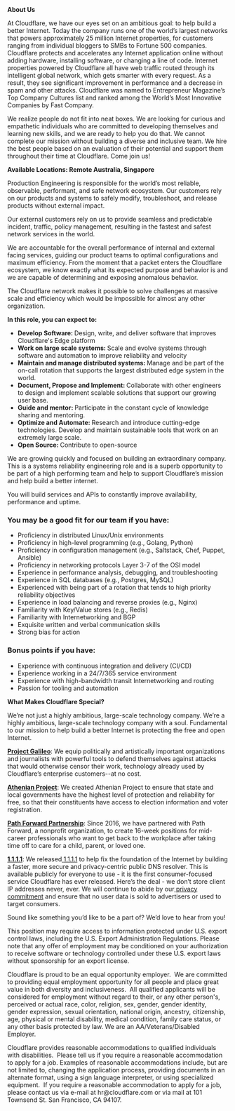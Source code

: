 <div class="content-intro">
	<div><strong>About Us</strong></div>
	<div>
		<p><span style="font-weight: 400;">At Cloudflare, we have our eyes set on an ambitious goal: to help build a better Internet. Today the company runs one of the world’s largest networks that powers approximately 25 million Internet properties, for customers ranging from individual bloggers to SMBs to Fortune 500 companies. Cloudflare protects and accelerates any Internet application online without adding hardware, installing software, or changing a line of code. Internet properties powered by Cloudflare all have web traffic routed through its intelligent global network, which gets smarter with every request. As a result, they see significant improvement in performance and a decrease in spam and other attacks. Cloudflare was named to Entrepreneur Magazine’s Top Company Cultures list and ranked among the World’s Most Innovative Companies by Fast Company.</span><span style="font-weight: 400;">&nbsp;</span></p>
		<p><span style="font-weight: 400;">We realize people do not fit into neat boxes. We are looking for curious and empathetic individuals who are committed to developing themselves and learning new skills, and we are ready to help you do that. We cannot complete our mission without building a diverse and inclusive team. We hire the best people based on an evaluation of their potential and support them throughout their time at Cloudflare. Come join us!&nbsp;</span></p>
	</div>
</div>
<p><strong>Available Locations: <span class="collapsed-field-text">Remote Australia, Singapore</span> &nbsp;&nbsp;</strong></p>
<p>Production Engineering is responsible for the world’s most reliable, observable, performant, and safe network ecosystem. Our customers rely on our products and systems to safely modify, troubleshoot, and release products without external impact.</p>
<p>Our external customers rely on us to provide seamless and predictable incident, traffic, policy management, resulting in the fastest and safest network services in the world.</p>
<p>We are accountable for the overall performance of internal and external facing services, guiding our product teams to optimal configurations and maximum efficiency. From the moment that a packet enters the Cloudflare ecosystem, we know exactly what its expected purpose and behavior is and we are capable of determining and exposing anomalous behavior.</p>
<p>The Cloudflare network makes it possible to solve challenges at massive scale and efficiency which would be impossible for almost any other organization.</p>
<p><strong>In this role, you can expect to:</strong></p>
<ul>
	<li><strong>Develop Software: </strong>Design, write, and deliver software that improves Cloudflare's Edge platform</li>
	<li><strong>Work on large scale systems: </strong>Scale and evolve systems through software and automation to improve reliability and velocity</li>
	<li><strong>Maintain and manage distributed systems: </strong>Manage and be part of the on-call rotation that supports the largest distributed edge system in the world.</li>
	<li><strong>Document, Propose and Implement: </strong>Collaborate with other engineers to design and implement scalable solutions that support our growing user base.&nbsp;</li>
	<li><strong>Guide and mentor: </strong>Participate in the constant cycle of knowledge sharing and mentoring.</li>
	<li><strong>Optimize and Automate: </strong>Research and introduce cutting-edge technologies. Develop and maintain sustainable tools that work on an extremely large scale.</li>
	<li><strong>Open Source: </strong>Contribute to open-source</li>
</ul>
<p>We are growing quickly and focused on building an extraordinary company. This is a systems reliability engineering role and is a superb opportunity to be part of a high performing team and help to support Cloudflare’s mission and help build a better internet.</p>
<p>You will build services and APIs to constantly improve availability, performance and uptime.&nbsp;</p>
<h3><strong>You may be a good fit for our team if you have:</strong></h3>
<ul>
	<li>Proficiency in distributed Linux/Unix environments</li>
	<li>Proficiency in high-level programming (e.g., Golang, Python)</li>
	<li>Proficiency in configuration management (e.g., Saltstack, Chef, Puppet, Ansible)</li>
	<li>Proficiency in networking protocols Layer 3-7 of the OSI model</li>
	<li>Experience in performance analysis, debugging, and troubleshooting</li>
	<li>Experience in SQL databases (e.g., Postgres, MySQL)</li>
	<li>Experienced with being part of a rotation that tends to high priority reliability objectives</li>
	<li>Experience in load balancing and reverse proxies (e.g., Nginx)</li>
	<li>Familiarity with Key/Value stores (e.g., Redis)</li>
	<li>​​​Familiarity with Internetworking and BGP</li>
	<li>Exquisite written and verbal communication skills</li>
	<li>Strong bias for action</li>
</ul>
<h3><strong>Bonus points if you have:</strong></h3>
<ul>
	<li>Experience with continuous integration and delivery (CI/CD)</li>
	<li>Experience working in a 24/7/365 service environment</li>
	<li>Experience with high-bandwidth transit Internetworking and routing</li>
	<li>Passion for tooling and automation</li>
</ul>
<div class="content-conclusion">
	<p><strong>What Makes Cloudflare Special?</strong></p>
	<p><span style="font-weight: 400;">We’re not just a highly ambitious, large-scale technology company. We’re a highly ambitious, large-scale technology company with a soul. Fundamental to our mission to help build a better Internet is protecting the free and open Internet.</span></p>
	<p><a href="https://blog.cloudflare.com/protecting-free-expression-online/"><strong>Project Galileo</strong></a><span style="font-weight: 400;">: We equip politically and artistically important organizations and journalists with powerful tools to defend themselves against attacks that would otherwise censor their work, technology already used by Cloudflare’s enterprise customers--at no cost.</span></p>
	<p><strong><a href="https://www.cloudflare.com/athenian/">Athenian Project</a></strong><span style="font-weight: 400;">: We created Athenian Project to ensure that state and local governments have the highest level of protection and reliability for free, so that their constituents have access to election information and voter registration.</span></p>
	<p><a href="https://blog.cloudflare.com/tag/path-forward/"><strong>Path Forward Partnership</strong></a><span style="font-weight: 400;">: Since 2016, we have partnered with Path Forward, a nonprofit organization, to create 16-week positions for mid-career professionals who want to get back to the workplace after taking time off to care for a child, parent, or loved one.</span></p>
	<p><a href="https://1.1.1.1/"><strong>1.1.1.1</strong></a><span style="font-weight: 400;">: We released</span><a href="https://1.1.1.1/"> <span style="font-weight: 400;">1.1.1.1</span></a><span style="font-weight: 400;"> to help fix the foundation of the Internet by building a faster, more secure and privacy-centric public DNS resolver. This is available publicly for everyone to use - it is the first consumer-focused service Cloudflare has ever released. Here’s the deal - we don’t store client IP addresses never, ever. We will continue to abide by our</span><a href="https://developers.cloudflare.com/1.1.1.1/privacy/public-dns-resolver"> privacy commitment</a><span style="font-weight: 400;"> and ensure that no user data is sold to advertisers or used to target consumers.</span></p>
	<p><span style="font-weight: 400;">Sound like something you’d like to be a part of? We’d love to hear from you!</span></p>
	<p><span style="font-weight: 400;">This position may require access to information protected under U.S. export control laws, including the U.S. Export Administration Regulations. Please note that any offer of employment may be conditioned on your authorization to receive software or technology controlled under these U.S. export laws without sponsorship for an export license.</span></p>
	<p><span style="font-weight: 400;">Cloudflare is proud to be an equal opportunity employer. &nbsp;We are committed to providing equal employment opportunity for all people and place great value in both diversity and inclusiveness. &nbsp;All qualified applicants will be considered for employment without regard to their, or any other person's, perceived or actual</span> <span style="font-weight: 400;">race, color, religion, sex, gender, gender identity, gender expression, sexual orientation, national origin, ancestry, citizenship, age, physical or mental disability, medical condition, family care status, or any other basis protected by law. </span><span style="font-weight: 400;">We are an AA/Veterans/Disabled Employer.</span></p>
	<p><span style="font-weight: 400;">Cloudflare provides reasonable accommodations to qualified individuals with disabilities. &nbsp;Please tell us if you require a reasonable accommodation to apply for a job. Examples of reasonable accommodations include, but are not limited to, changing the application process, providing documents in an alternate format, using a sign language interpreter, or using specialized equipment. &nbsp;If you require a reasonable accommodation to apply for a job, please contact us via e-mail at </span><span style="font-weight: 400;">hr@cloudflare.com</span><span style="font-weight: 400;"> or via mail at 101 Townsend St. San Francisco, CA 94107.</span></p>
</div>